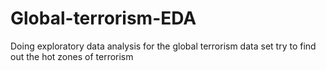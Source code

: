 # Global-terrorism-EDA

Doing exploratory data analysis for the global terrorism data set try to find out the hot zones of terrorism
